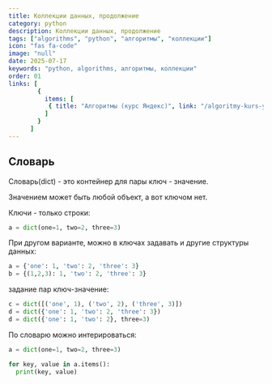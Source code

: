 ```yaml
---
title: Коллекции данных, продолжение
category: python
description: Коллекции данных, продолжение
tags: ["algorithms", "python", "алгоритмы", "коллекции"]
icon: "fas fa-code"
image: "null"
date: 2025-07-17
keywords: "python, algorithms, алгоритмы, коллекции"
order: 01
links: [
        {
          items: [
           { title: "Алгоритмы (курс Яндекс)", link: "/algoritmy-kurs-yandeks/" },
          ]
        }
      ]
---
```


## Словарь

Словарь(dict) - это контейнер для пары ключ - значение. 

Значением может быть любой объект, а вот ключом нет.

Ключи - только строки:
```python
a = dict(one=1, two=2, three=3)
```

При другом варианте, можно в ключах задавать и другие структуры данных:
```python
a = {'one': 1, 'two': 2, 'three': 3}
b = {(1,2,3): 1, 'two': 2, 'three': 3}
```

задание пар ключ-значение:
```python
с = dict([('one', 1), ('two', 2), ('three', 3)])
d = dict({'one': 1, 'two': 2, 'three': 3})
d = dict({'one': 1, 'two': 2}, three=3)
```

По словарю можно интерироваться:
```python
a = dict(one=1, two=2, three=3)

for key, value in a.items():
  print(key, value)
```
